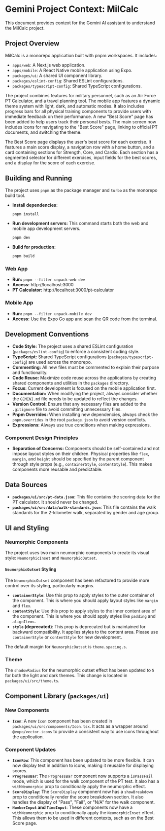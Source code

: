 # Gemini Project Context: MilCalc

This document provides context for the Gemini AI assistant to understand the MilCalc project.

## Project Overview

MilCalc is a monorepo application built with pnpm workspaces. It includes:

-   `apps/web`: A Next.js web application.
-   `apps/mobile`: A React Native mobile application using Expo.
-   `packages/ui`: A shared UI component library.
-   `packages/eslint-config`: Shared ESLint configurations.
-   `packages/typescript-config`: Shared TypeScript configurations.

The project combines features for military personnel, such as an Air Force PT Calculator, and a travel planning tool. The mobile app features a dynamic theme system with light, dark, and automatic modes. It also includes progress bars for all physical training components to provide users with immediate feedback on their performance. A new "Best Score" page has been added to help users track their personal bests. The main screen now includes icons for navigating to the "Best Score" page, linking to official PT documents, and switching the theme.

The Best Score page displays the user's best score for each exercise. It features a main score display, a navigation row with a home button, and a card containing sections for Strength, Core, and Cardio. Each section has a segmented selector for different exercises, input fields for the best scores, and a display for the score of each exercise.

## Building and Running

The project uses `pnpm` as the package manager and `turbo` as the monorepo build tool.

-   **Install dependencies:**
    ```bash
    pnpm install
    ```

-   **Run development servers:**
    This command starts both the web and mobile app development servers.
    ```bash
    pnpm dev
    ```

-   **Build for production:**
    ```bash
    pnpm build
    ```

### Web App

-   **Run:** `pnpm --filter unpack-web dev`
-   **Access:** http://localhost:3000
-   **PT Calculator:** http://localhost:3000/pt-calculator

### Mobile App

-   **Run:** `pnpm --filter unpack-mobile dev`
-   **Access:** Use the Expo Go app and scan the QR code from the terminal.

## Development Conventions

-   **Code Style:** The project uses a shared ESLint configuration (`packages/eslint-config`) to enforce a consistent coding style.
-   **TypeScript:** Shared TypeScript configurations (`packages/typescript-config`) are used across the monorepo.
-   **Commenting:** All new files must be commented to explain their purpose and functionality.
-   **Code Reuse:** Maximize code reuse across the applications by creating shared components and utilities in the `packages` directory.
-   **Focus:** Current development is focused on the mobile application first.
-   **Documentation:** When modifying the project, always consider whether the `GEMINI.md` file needs to be updated to reflect the changes.
-   **Version Control:** Ensure that any necessary files are added to the `.gitignore` file to avoid committing unnecessary files.
-   **Pnpm Overrides:** When installing new dependencies, always check the `pnpm.overrides` in the root `package.json` to avoid version conflicts.
-   **Expressions**: Always use true conditions when making expressions.

### Component Design Principles

-   **Separation of Concerns:** Components should be self-contained and not impose layout styles on their children. Physical properties like `flex`, `margin`, and `height` should be specified by the parent component through style props (e.g., `containerStyle`, `contentStyle`). This makes components more reusable and predictable.

## Data Sources

-   **`packages/ui/src/pt-data.json`**: This file contains the scoring data for the PT calculator. It should never be changed.
-   **`packages/ui/src/data/walk-standards.json`**: This file contains the walk standards for the 2-kilometer walk, separated by gender and age group.

## UI and Styling

### Neumorphic Components

The project uses two main neumorphic components to create its visual style: `NeumorphicInset` and `NeumorphicOutset`.

#### `NeumorphicOutset` Styling

The `NeumorphicOutset` component has been refactored to provide more control over its styling, particularly margins.

-   **`containerStyle`**: Use this prop to apply styles to the outer container of the component. This is where you should apply layout styles like `margin` and `flex`.
-   **`contentStyle`**: Use this prop to apply styles to the inner content area of the component. This is where you should apply styles like `padding` and `alignItems`.
-   **`style` (deprecated)**: This prop is deprecated but is maintained for backward compatibility. It applies styles to the content area. Please use `containerStyle` or `contentStyle` for new development.

The default margin for `NeumorphicOutset` is `theme.spacing.s`.

### Theme

The `shadowRadius` for the neumorphic outset effect has been updated to `5` for both the light and dark themes. This change is located in `packages/ui/src/theme.ts`.

## Component Library (`packages/ui`)

### New Components

- **`Icon`**: A new `Icon` component has been created in `packages/ui/src/components/Icon.tsx`. It acts as a wrapper around `@expo/vector-icons` to provide a consistent way to use icons throughout the application.

### Component Updates

- **`IconRow`**: This component has been updated to be more flexible. It can now display text in addition to icons, making it reusable for displaying scores.
- **`ProgressBar`**: The `ProgressBar` component now supports a `isPassFail` mode, which is used for the walk component of the PT test. It also has a `withNeumorphic` prop to conditionally apply the neumorphic effect.
- **`ScoreDisplay`**: The `ScoreDisplay` component now has a `showBreakdown` prop to conditionally render the score breakdown section. It also handles the display of "Pass", "Fail", or "N/A" for the walk component.
- **`NumberInput` and `TimeInput`**: These components now have a `withNeumorphic` prop to conditionally apply the `NeumorphicInset` effect. This allows them to be used in different contexts, such as on the Best Score page.